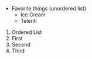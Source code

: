 - Favorite things (unordered list)
  - Ice Cream
  - Telenti
 
1. Ordered List
  1. First
  2. Second
  3. Third
 
  
